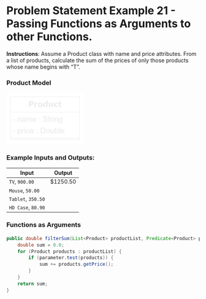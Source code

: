 # Problem Statement Example 21 - Passing Functions as Arguments to other Functions.

**Instructions**: Assume a Product class with name and price attributes. From a list of products, calculate the
sum of the prices of only those products whose name begins with “T”.

### Product Model

![Product Model](https://github.com/souzafcharles/Complete-Java-Object-Oriented-Programming-and-Projects/blob/master/Section_P16_Functional_Programming_and_Lambda_Expressions/ProblemStatementExample21/product-model.png)

### Example Inputs and Outputs:

| **Input**          | **Output** |
|--------------------|------------|
| `TV`, `900.00`     | $1250.50   |
| `Mouse`, `50.00`   |            |
| `Tablet`, `350.50` |            |
| `HD Case`, `80.90` |            |

### Functions as Arguments

```java
public double filterSum(List<Product> productList, Predicate<Product> parameter) {
    double sum = 0.0;
    for (Product products : productList) {
        if (parameter.test(products)) {
            sum += products.getPrice();
        }
    }
    return sum;
}
```